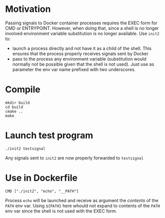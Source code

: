 # Motivation
Passing signals to Docker container processes requires the EXEC form for CMD or ENTRYPOINT.
However, when doing that, since a shell is no longer involved environment variable substitution is no longer available.
Use `init2` to:
* launch a process directly and not have it as a child of the shell. This ensures that the process properly receives signals sent by Docker
* pass to the process any environment variable (substitution would normally not be possible given that the shell is not used). Just use as parameter the env var name prefixed with two underscores.

# Compile
```
mkdir build
cd build
cmake ..
make
```

# Launch test program
```
./init2 testsignal
```
Any signals sent to `init2` are now properly forwarded to `testsignal`

# Use in Dockerfile
```
CMD ["./init2", "echo", "__PATH"]
```
Process `echo` will be launched and receive as argument the *contents* of the `PATH` env var. Using `${PATH}` here whould not expand to contents of the `PATH` env var since the shell is not used with the EXEC form.
